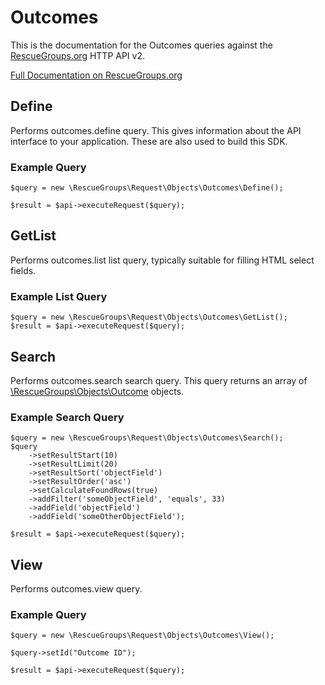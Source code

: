 # Outcomes

This is the documentation for the Outcomes queries against the [RescueGroups.org](https://www.rescuegroups.org/) HTTP API v2.

[Full Documentation on RescueGroups.org](https://userguide.rescuegroups.org/display/APIDG/Object+definitions#Objectdefinitions-outcomes)

## Define
Performs outcomes.define query. This gives information about the API interface to your application. These are also used to build this SDK.

### Example Query

    $query = new \RescueGroups\Request\Objects\Outcomes\Define();

    $result = $api->executeRequest($query);
## GetList
Performs outcomes.list list query, typically suitable for filling HTML select fields.

### Example List Query

    $query = new \RescueGroups\Request\Objects\Outcomes\GetList();
    $result = $api->executeRequest($query);
## Search
Performs outcomes.search search query. This query returns an array of [\RescueGroups\Objects\Outcome](../../../src/Objects/Outcome.php) objects.

### Example Search Query

    $query = new \RescueGroups\Request\Objects\Outcomes\Search();
    $query
        ->setResultStart(10)
        ->setResultLimit(20)
        ->setResultSort('objectField')
        ->setResultOrder('asc')
        ->setCalculateFoundRows(true)
        ->addFilter('someObjectField', 'equals', 33)
        ->addField('objectField')
        ->addField('someOtherObjectField');

    $result = $api->executeRequest($query);
## View
Performs outcomes.view query.

### Example Query

    $query = new \RescueGroups\Request\Objects\Outcomes\View();

    $query->setId("Outcome ID");

    $result = $api->executeRequest($query);


